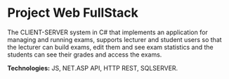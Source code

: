 # Project Web FullStack
 The CLIENT-SERVER system in C# that implements an application for managing and running exams, 
 supports lecturer and student users so that the lecturer can build exams,
 edit them and see exam statistics and the students can see their grades and access the exams.
 
**Technologies:** JS, NET.ASP API, HTTP REST, SQLSERVER.

